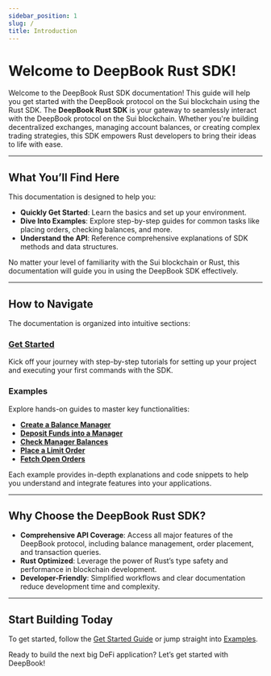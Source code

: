 ```yaml
---
sidebar_position: 1
slug: /
title: Introduction
---
```


# Welcome to DeepBook Rust SDK!

Welcome to the DeepBook Rust SDK documentation! This guide will help you get started with the DeepBook protocol on the Sui blockchain using the Rust SDK.
The **DeepBook Rust SDK** is your gateway to seamlessly interact with the DeepBook protocol on the Sui blockchain. Whether you're building decentralized exchanges, managing account balances, or creating complex trading strategies, this SDK empowers Rust developers to bring their ideas to life with ease.

---

## What You’ll Find Here

This documentation is designed to help you:
- **Quickly Get Started**: Learn the basics and set up your environment.
- **Dive Into Examples**: Explore step-by-step guides for common tasks like placing orders, checking balances, and more.
- **Understand the API**: Reference comprehensive explanations of SDK methods and data structures.

No matter your level of familiarity with the Sui blockchain or Rust, this documentation will guide you in using the DeepBook SDK effectively.

---

## How to Navigate

The documentation is organized into intuitive sections:

### [Get Started](./get-started/congratulations.md)
Kick off your journey with step-by-step tutorials for setting up your project and executing your first commands with the SDK.

### Examples
Explore hands-on guides to master key functionalities:
- **[Create a Balance Manager](./get-started/create-a-balance-manager.md)**
- **[Deposit Funds into a Manager](./get-started/deposit-into-manager.md)**
- **[Check Manager Balances](./get-started/check-manager-balance.md)**
- **[Place a Limit Order](./get-started/place-limit-order.mdx)**
- **[Fetch Open Orders](./get-started/account-open-orders.md)**

Each example provides in-depth explanations and code snippets to help you understand and integrate features into your applications.

---

## Why Choose the DeepBook Rust SDK?

- **Comprehensive API Coverage**: Access all major features of the DeepBook protocol, including balance management, order placement, and transaction queries.
- **Rust Optimized**: Leverage the power of Rust’s type safety and performance in blockchain development.
- **Developer-Friendly**: Simplified workflows and clear documentation reduce development time and complexity.

---

## Start Building Today

To get started, follow the [Get Started Guide](./get-started/congratulations.md) or jump straight into [Examples](./get-started/create-a-balance-manager.md). 

Ready to build the next big DeFi application? Let’s get started with DeepBook!